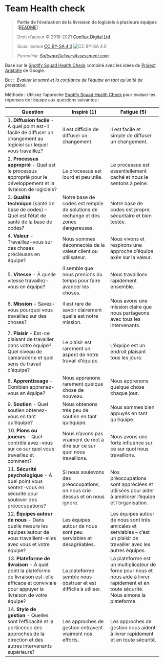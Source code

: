 # Team Health check

> **Partie de l’évaluation de la livraison de logiciels à plusieurs équipes** ([README](README.md))
> 
> Droit d’auteur © 2018-2021 [Conflux Digital Ltd](https://confluxdigital.net/)
> 
> Sous licence [CC BY-SA 4.0](https://creativecommons.org/licenses/by-sa/4.0/) ![CC BY-SA 4.0](https://licensebuttons.net/l/by-sa/3.0/88x31.png)
>
> _Permalink: [SoftwareDeliveryAssessment.com](http://SoftwareDeliveryAssessment.com/)_ 

Basé sur le [Spotify Squad Health Check](https://labs.spotify.com/2014/09/16/squad-health-check-model/) combiné avec les idées du [Project Aristotle](https://rework.withgoogle.com/print/guides/5721312655835136/) de Google.

But :  *Évaluer la santé et la confiance de l’équipe en tant qu’unité de prestation.*

Méthode : Utilisez l’approche [Spotify Squad Health Check](https://labs.spotify.com/2014/09/16/squad-health-check-model/) pour évaluer les réponses de l’équipe aux questions suivantes :

| **Question**                                                                                                              | **Inspiré (1)**                                             | **Fatigué (5)**                                                                                         |
| ------------------------------------------------------------------------------------------------------------------------- | --------------------------------------------------------- | -------------------------------------------------------------------------------------------------------- |
| 1\. **Diffusion facile** - À quel point est-il facile de diffuser un changement au logiciel sur lequel vous travaillez?                                 | Il est difficile de diffuser un changement.                       | Il est facile et simple de diffuser un changement.                                                              |
| 2\. **Processus approprié** - Quel est le processus approprié pour le développement et la livraison de logiciels?                                           | Le processus est lourd et peu utile.                   | Le processus est essentiellement caché et nous le sentons à peine.                                                       |
| 3\. **Qualité technique** (santé de base de codes) – Quel est l’état de santé de la base de codes?                                                   | Notre base de codes est remplie de solutions de rechange et des zones dangereuses.  | Notre base de codes est propre, sécuritaire et bien testée.                                                     |
| 4\. **Valeur** - Travaillez-vous sur des choses précieuses en équipe?                                                                 | Nous sommes déconnectés de la valeur client ou utilisateur.           | Nous vivons et respirons une approche d’équipe axée sur la valeur.                                                         |
| 5\. **Vitesse** - À quelle vitesse travaillez-vous en équipe?                                                                        | Il semble que nous prenions du temps pour faire avancer les choses.            | Nous travaillons rapidement ensemble.                                                                         |
| 6\. **Mission** - Savez-vous pourquoi vous travaillez sur des choses?                                                     | Il est rare de savoir clairement quelle est notre mission.                    | Nous avons une mission claire que nous partageons avec tous les intervenants.                                              |
| 7\. **Plaisir** - Est-ce plaisant de travailler dans votre équipe? Quel niveau de camaraderie et quel sens du travail d’équipe?                           | Le plaisir est rarement un aspect de notre travail d’équipe.                   | L’équipe est un endroit plaisant tous les jours.                                                                  |
| 8\. **Apprentissage** - Combien apprenez-vous en équipe?                                                                       | Nous apprenons rarement quelque chose de nouveau.                              | Nous apprenons quelque chose chaque jour.                                                                             |
| 9\. **Soutien** - Quel soutien obtenez-vous en tant qu’équipe?                                                                  | Nous obtenons très peu de soutien en tant qu’équipe.                      | Nous sommes bien appuyés en tant qu’équipe.                                                                          |
| 10\. **Pions ou joueurs** - Quel contrôle avez-vous sur ce sur quoi vous travaillez et comment?                                   | Nous n’avons pas vraiment de mot à dire sur ce sur quoi nous travaillons.                | Nous avons une forte influence sur ce sur quoi nous travaillons.                                                            |
| 11\. **Sécurité psychologique** - À quel point vous sentez-vous en sécurité pour soulever des préoccupations?                                                   | Si nous soulevons des préoccupations, on nous crie dessus et on nous ignore.      | Nos préoccupations sont appréciées et utilisées pour aider à améliorer l’équipe et l’organisation.                               |
| 12\. **Équipes autour de nous** - Dans quelle mesure les équipes autour de vous travaillent-elles avec vous et votre équipe?                                  | Les équipes autour de nous sont peu serviables et désagréables.                    | Les équipes autour de nous sont très amicales et serviables – c’est un plaisir de travailler avec les autres équipes.                  |
| 13\. **Plateforme de livraison** - À quel point la plateforme de livraison est-elle efficace et conviviale pour appuyer la livraison de votre équipe?    | La plateforme semble nous obstruer et est difficile à utiliser. | La plateforme est un multiplicateur de force pour nous et nous aide à livrer rapidement et en toute sécurité. Nous aimons la plateforme. |
| 14\. **Style de gestion** - Quelles sont l’efficacité et la pertinence des approches de la direction et des autres intervenants supérieurs? | Les approches de gestion entravent vraiment nos efforts.       | Les approches de gestion nous aident à livrer rapidement et en toute sécurité.                                          |
